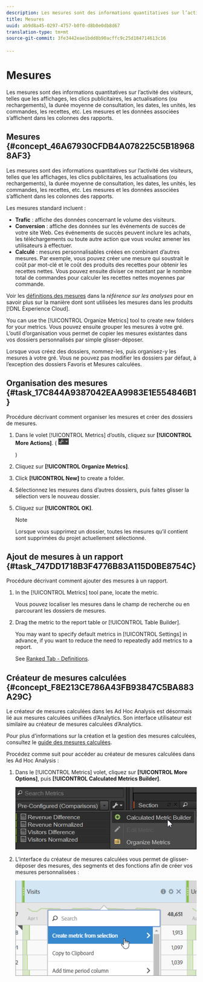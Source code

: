 ```yaml
---
description: Les mesures sont des informations quantitatives sur l’activité des visiteurs, telles que les affichages, les clics publicitaires, les actualisations (ou rechargements), la durée moyenne de consultation, les dates, les unités, les commandes, les recettes, etc. Les mesures et les données associées s’affichent dans les colonnes des rapports.
title: Mesures
uuid: ab9d8a45-0297-4757-b0f0-d8b0e0db8d67
translation-type: tm+mt
source-git-commit: 3fe3442eae1bdd8b90acffc9c25d184714613c16

---
```



# Mesures

Les mesures sont des informations quantitatives sur l’activité des visiteurs, telles que les affichages, les clics publicitaires, les actualisations (ou rechargements), la durée moyenne de consultation, les dates, les unités, les commandes, les recettes, etc. Les mesures et les données associées s’affichent dans les colonnes des rapports.

## Mesures {#concept_46A67930CFDB4A078225C5B189688AF3}

Les mesures sont des informations quantitatives sur l’activité des visiteurs, telles que les affichages, les clics publicitaires, les actualisations (ou rechargements), la durée moyenne de consultation, les dates, les unités, les commandes, les recettes, etc. Les mesures et les données associées s’affichent dans les colonnes des rapports.

Les mesures standard incluent :

* **Trafic** : affiche des données concernant le volume des visiteurs.
* **Conversion** : affiche des données sur les événements de succès de votre site Web. Ces événements de succès peuvent inclure les achats, les téléchargements ou toute autre action que vous voulez amener les utilisateurs à effectuer.
* **Calculé** : mesures personnalisables créées en combinant d’autres mesures. Par exemple, vous pouvez créer une mesure qui soustrait le coût par mot-clé et le coût des produits des recettes pour obtenir les recettes nettes. Vous pouvez ensuite diviser ce montant par le nombre total de commandes pour calculer les recettes nettes moyennes par commande.

Voir les [définitions des mesures](https://docs.adobe.com/content/help/en/analytics/components/variables/metrics/metricslist.html) dans la *référence sur les analyses* pour en savoir plus sur la manière dont sont utilisées les mesures dans les produits [!DNL Experience Cloud].

You can use the [!UICONTROL Organize Metrics] tool to create new folders for your metrics. Vous pouvez ensuite grouper les mesures à votre gré. L’outil d’organisation vous permet de copier les mesures existantes dans vos dossiers personnalisés par simple glisser-déposer.

Lorsque vous créez des dossiers, nommez-les, puis organisez-y les mesures à votre gré. Vous ne pouvez pas modifier les dossiers par défaut, à l’exception des dossiers Favoris et Mesures calculées.

## Organisation des mesures {#task_17C844A9387042EAA9983E1E554846B1}

Procédure décrivant comment organiser les mesures et créer des dossiers de mesures.

<!-- 

t_organize_metrics.xml

 -->

1. Dans le volet [!UICONTROL Metrics] d’outils, cliquez sur **[!UICONTROL More Actions]**. ( ![](assets/tools_icon.png)

   )
1. Cliquez sur **[!UICONTROL Organize Metrics]**.
1. Click **[!UICONTROL New]** to create a folder.
1. Sélectionnez les mesures dans d’autres dossiers, puis faites glisser la sélection vers le nouveau dossier.
1. Cliquez sur **[!UICONTROL OK]**.

   >[!NOTE]
   >
   >Lorsque vous supprimez un dossier, toutes les mesures qu’il contient sont supprimées du projet actuellement sélectionné.

## Ajout de mesures à un rapport {#task_747DD1718B3F4776B83A115D0BE8754C}

Procédure décrivant comment ajouter des mesures à un rapport.

<!-- 

t_add_metrics_dsc.xml

 -->

1. In the [!UICONTROL Metrics] tool pane, locate the metric.

   Vous pouvez localiser les mesures dans le champ de recherche ou en parcourant les dossiers de mesures.

1. Drag the metric to the report table or [!UICONTROL Table Builder].

   You may want to specify default metrics in [!UICONTROL Settings] in advance, if you want to reduce the need to repeatedly add metrics to a report.

   See [Ranked Tab - Definitions](/help/analyze/ad-hoc-analysis/c-global-settings.md#reference_FB9BADD7E3DA42C1BB2A02A6E9D5C1CF).

## Créateur de mesures calculées {#concept_F8E213CE786A43FB93847C5BA883A29C}

Le créateur de mesures calculées dans les Ad Hoc Analysis est désormais lié aux mesures calculées unifiées d’Analytics. Son interface utilisateur est similaire au créateur de mesures calculées d’Analytics.

<!-- 

c_calc_metric_builder.xml

 -->

Pour plus d’informations sur la création et la gestion des mesures calculées, consultez le [guide des mesures calculées](https://docs.adobe.com/content/help/fr-FR/analytics/components/calculated-metrics/cm-overview.html).

Procédez comme suit pour accéder au créateur de mesures calculées dans les Ad Hoc Analysis :

1. Dans le [!UICONTROL Metrics] volet, cliquez sur **[!UICONTROL More Options]**, puis **[!UICONTROL Calculated Metrics Builder]**.

   ![](assets/more_options_calc.png)

1. L’interface du créateur de mesures calculées vous permet de glisser-déposer des mesures, des segments et des fonctions afin de créer vos mesures personnalisées :

   ![](assets/calc_metrics.png)

